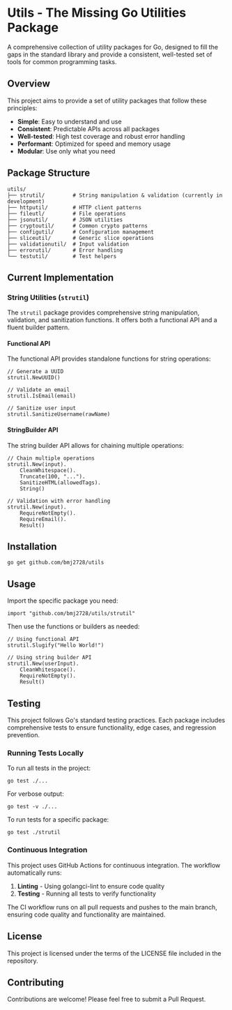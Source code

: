 # Utils - The Missing Go Utilities Package

A comprehensive collection of utility packages for Go, designed to fill the gaps in the standard library and provide a consistent, well-tested set of tools for common programming tasks.

## Overview

This project aims to provide a set of utility packages that follow these principles:

- **Simple**: Easy to understand and use
- **Consistent**: Predictable APIs across all packages
- **Well-tested**: High test coverage and robust error handling
- **Performant**: Optimized for speed and memory usage
- **Modular**: Use only what you need

## Package Structure

```
utils/
├── strutil/         # String manipulation & validation (currently in development)
├── httputil/        # HTTP client patterns
├── fileutl/         # File operations
├── jsonutil/        # JSON utilities
├── cryptoutil/      # Common crypto patterns
├── configutil/      # Configuration management
├── sliceutil/       # Generic slice operations
├── validationutil/  # Input validation
├── errorutil/       # Error handling
└── testutil/        # Test helpers
```

## Current Implementation

### String Utilities (`strutil`)

The `strutil` package provides comprehensive string manipulation, validation, and sanitization functions. It offers both a functional API and a fluent builder pattern.

#### Functional API

The functional API provides standalone functions for string operations:

```
// Generate a UUID
strutil.NewUUID()

// Validate an email
strutil.IsEmail(email)

// Sanitize user input
strutil.SanitizeUsername(rawName)
```

#### StringBuilder API

The string builder API allows for chaining multiple operations:

```
// Chain multiple operations
strutil.New(input).
    CleanWhitespace().
    Truncate(100, "...").
    SanitizeHTML(allowedTags).
    String()

// Validation with error handling
strutil.New(input).
    RequireNotEmpty().
    RequireEmail().
    Result()
```

## Installation

```
go get github.com/bmj2728/utils
```

## Usage

Import the specific package you need:

```
import "github.com/bmj2728/utils/strutil"
```

Then use the functions or builders as needed:

```
// Using functional API
strutil.Slugify("Hello World!")

// Using string builder API
strutil.New(userInput).
    CleanWhitespace().
    RequireNotEmpty().
    Result()
```

## Testing

This project follows Go's standard testing practices. Each package includes comprehensive tests to ensure functionality, edge cases, and regression prevention.

### Running Tests Locally

To run all tests in the project:

```
go test ./...
```

For verbose output:

```
go test -v ./...
```

To run tests for a specific package:

```
go test ./strutil
```

### Continuous Integration

This project uses GitHub Actions for continuous integration. The workflow automatically runs:

1. **Linting** - Using golangci-lint to ensure code quality
2. **Testing** - Running all tests to verify functionality

The CI workflow runs on all pull requests and pushes to the main branch, ensuring code quality and functionality are maintained.

## License

This project is licensed under the terms of the LICENSE file included in the repository.

## Contributing

Contributions are welcome! Please feel free to submit a Pull Request.
